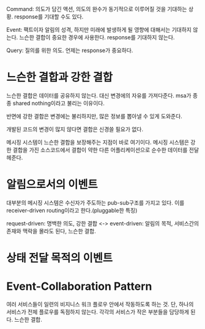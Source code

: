 Command: 의도가 담긴 액션, 의도의 완수가 동기적으로 이루어질 것을 기대하는 상황. response를 기대할 수도 있다.

Event: 팩트이자 알림의 성격, 하지만 미래에 발생하게 될 영향에 대해서는 기대하지 않는다. 느슨한 결합이 중요한 경우에 사용한다. response를 기대하지 않는다.

Query: 질의를 위한 의도. 언제는 response가 중요하다.

느슨한 결합과 강한 결합
=
느슨한 결합은 데이터를 공유하지 않는다. 대신 변경에의 자유를 가져다준다. msa가 종종 shared nothing이라고 불리는 이유이다.

반면에 강한 결합은 변경에는 불리하지만, 많은 정보를 뽑아낼 수 있게 도와준다.

개발된 코드의 변경이 많지 않다면 결합은 신경쓸 필요가 없다.

메시징 시스템이 느슨한 결합을 보장해주는 지점이 바로 여기이다. 메시징 시스템은 강한 결합을 가진 소스코드에서 결합이 약한 다른 어플리케이션으로 순수한 데이터를 전달헤준다.

알림으로서의 이벤트
=
대부분의 메시징 시스템은 수신자가 주도하는 pub-sub구조를 가지고 있다. 이를 receiver-driven routing이라고 한다.(pluggable한 특징)

request-driven: 명백한 의도, 강한 결합 <-> event-driven: 알림의 목적, 서비스간의 존재와 맥락을 몰라도 된다, 느슨한 결합.

상태 전달 목적의 이벤트
=

Event-Collaboration Pattern
=
여러 서비스들이 일련의 비지니스 워크 플로우 안에서 작동하도록 하는 것.
단, 하나의 서비스가 전체 플로우를 독점하지 않는다. 각각의 서비스가 작은 부분들을 담당하게 된다. 느슨한 결합. 






